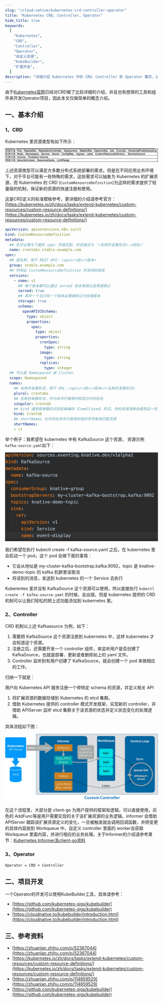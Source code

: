 ```yaml
---
slug: "/cloud-native/kubernetes-crd-controller-operator"
title: "Kubernetes CRD, Controller, Operator"
hide_title: true
keywords:
  [
    "Kubernetes",
    "CRD",
    "Controller",
    "Operator",
    "自定义资源",
    "KubeBuilder",
    "扩展开发",
  ]
description: "详细介绍 Kubernetes 中的 CRD、Controller 和 Operator 概念，以及如何使用 KubeBuilder 开发自定义资源控制器"
---
```


由于[Kubernetes官网](https://kubernetes.io/zh/docs/tasks/extend-kubernetes/custom-resources/custom-resource-definitions/)已经对CRD做了比较详细的介绍，并且也有想用的工具和组件来开发Operator项目，因此本文仅做简单的概念介绍。

## 一、基本介绍

### 1、CRD

Kubernetes 里资源类型有如下所示：

![](/attachments/v2-f101bda2e95f9943abccc5439b915934_1440w.jpg)

上述资源类型可以满足大多数分布式系统部署的需求。但是在不同应用业务环境下，对于平台可能有一些特殊的需求，这些需求可以抽象为 Kubernetes 的扩展资源，而 Kubernetes 的 CRD (`CustomResourceDefinition`)为这样的需求提供了轻量级的机制，保证新的资源的快速注册和使用。

这是CRD定义的标准模板参考，更详细的介绍请参考官方：[https://kubernetes.io/zh/docs/tasks/extend-kubernetes/custom-resources/custom-resource-definitions/](https://kubernetes.io/zh/docs/tasks/extend-kubernetes/custom-resources/custom-resource-definitions/)

```yaml
apiVersion: apiextensions.k8s.io/v1
kind: CustomResourceDefinition
metadata:
  ## 名字必需与下面的 spec 字段匹配，并且格式为 '<名称的复数形式>.<组名>'
  name: crontabs.stable.example.com
spec:
  ## 组名称，用于 REST API: /apis/<组>/<版本>
  group: stable.example.com
  ## 列举此 CustomResourceDefinition 所支持的版本
  versions:
    - name: v1
      ## 每个版本都可以通过 served 标志来独立启用或禁止
      served: true
      ## 其中一个且只有一个版本必需被标记为存储版本
      storage: true
      schema:
        openAPIV3Schema:
          type: object
          properties:
            spec:
              type: object
              properties:
                cronSpec:
                  type: string
                image:
                  type: string
                replicas:
                  type: integer
  ## 可以是 Namespaced 或 Cluster
  scope: Namespaced
  names:
    ## 名称的复数形式，用于 URL：/apis/<组>/<版本>/<名称的复数形式>
    plural: crontabs
    ## 名称的单数形式，作为命令行使用时和显示时的别名
    singular: crontab
    ## kind 通常是单数形式的驼峰编码（CamelCased）形式。你的资源清单会使用这一形式。
    kind: CronTab
    ## shortNames 允许你在命令行使用较短的字符串来匹配资源
    shortNames:
    - ct
```

举个例子：我希望在 kubernetes 中有 KafkaSource 这个资源， 资源示例 `kafka-source.yaml`如下：

![](/attachments/v2-2ab4149b2fd650f8f26d327fa1e42b9d_1440w.jpg)

我们希望在执行 kubectl create -f kafka-source.yaml 之后，在 kubernetes 里会启动一个 pod，这个 pod 会做下面的事情：

*   它会从地址是 my-cluster-kafka-bootstrap.kafka:9092，topic 是 knative- demo-topic 的 kafka 机群里读取消
*   将读到的消息，发送到 kubernetes 的一个 Service 去执行

Kuberentes 里并没有 KafkaSource 这个资源可以使用，所以直接执行 `kubectl create -f kafka-source.yaml` 的时候，会出错。但是 kubernetes 提供的 CRD 机制可以让我们轻松的把上述功能添加到 kubernetes 里。

### 2、Controller

CRD 机制以上述 Kafkasource 为例，如下：

1.  需要把 KafkaSource 这个资源注册到 kubernetes 中，这样 kubernetes 才会知道这个资源。
2.  注册之后，还需要开发一个 controller 组件，来监听用户是否创建了 KafkaSource，也就是部署、更新或者删除如上的 yaml 文件。
3.  Controller 监听到有用户创建了 KafkaSource，就会创建一个 pod 来做相应的工作。

归纳一下就是：

用户向 Kubernetes API 服务注册一个带特定 schema 的资源，并定义相关 API

1.  将扩展资源的数据存储到 Kubernetes 的 etcd 集群。
2.  借助 Kubernetes 提供的 controller 模式开发框架，实现新的 controller，并借助 APIServer 监听 etcd 集群关于该资源的状态并定义状态变化的处理逻辑。

具体流程如下图：

![](/attachments/v2-571462ff67a3dbdafd00881e398adfd7_1440w.jpg)

在这个流程里，大部分是 client-go 为用户提供的框架和逻辑，可以直接使用，灰色的 AddFunc等是用户需要实现的关于该扩展资源的业务逻辑。informer 会借助 APIServer 跟踪该扩展资源定义的变化，一旦被触发就会调用回调函数，并把变更的具体内容放到 Workqueue 中，自定义 controller 里面的 worker会获取Workqueue 里面内容，并进行相应的业务处理。关于Informer的介绍请参考章节：[Kubernetes Informer及client-go资料](https://iwiki.woa.com/pages/viewpage.action?pageId=709639220)

### 3、Operator

`Operator = CRD + Controller`

## 二、项目开发

一个Operator的开发可以使用KubeBuilder工具，具体请参考：

*   [https://github.com/kubernetes-sigs/kubebuilder](https://github.com/kubernetes-sigs/kubebuilder)
*   [https://cloudnative.to/kubebuilder/introduction.html](https://cloudnative.to/kubebuilder/introduction.html)

## 三、参考资料

*   [https://zhuanlan.zhihu.com/p/52367044](https://zhuanlan.zhihu.com/p/52367044)
*   [https://kubernetes.io/zh/docs/tasks/extend-kubernetes/custom-resources/custom-resource-definitions/](https://kubernetes.io/zh/docs/tasks/extend-kubernetes/custom-resources/custom-resource-definitions/)
*   [https://zhuanlan.zhihu.com/p/114659529](https://zhuanlan.zhihu.com/p/114659529)
*   [https://github.com/kubernetes-sigs/kubebuilder](https://github.com/kubernetes-sigs/kubebuilder)

  

  

  

  

  

  

  

  

  

  

  

